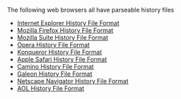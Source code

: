 The following web browsers all have parseable history files

- [Internet Explorer History File
  Format](Internet_Explorer_History_File_Format "wikilink")
- [Mozilla Firefox History File
  Format](Mozilla_Firefox_History_File_Format "wikilink")
- [Mozilla Suite History File
  Format](Mozilla_Suite_History_File_Format "wikilink")
- [Opera History File Format](Opera_History_File_Format "wikilink")
- [Konqueror History File
  Format](Konqueror_History_File_Format "wikilink")
- [Apple Safari History File
  Format](Apple_Safari_History_File_Format "wikilink")
- [Camino History File Format](Camino_History_File_Format "wikilink")
- [Galeon History File Format](Galeon_History_File_Format "wikilink")
- [Netscape Navigator History File
  Format](Netscape_Navigator_History_File_Format "wikilink")
- [AOL History File Format](AOL_History_File_Format "wikilink")